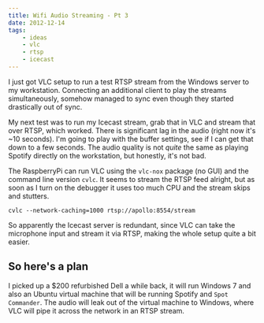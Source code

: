 ```yaml
---
title: Wifi Audio Streaming - Pt 3
date: 2012-12-14
tags:
    - ideas
    - vlc
    - rtsp
    - icecast
---
```


I just got VLC setup to run a test RTSP stream from the Windows server to my workstation.  Connecting an additional client to play the streams simultaneously, somehow managed to sync even though they started drastically out of sync.

<!-- more -->

My next test was to run my Icecast stream, grab that in VLC and stream that over RTSP, which worked.  There is significant lag in the audio (right now it's ~10 seconds).  I'm going to play with the buffer settings, see if I can get that down to a few seconds.  The audio quality is not *quite* the same as playing Spotify directly on the workstation, but honestly, it's not bad.

The RaspberryPi can run VLC using the `vlc-nox` package (no GUI) and the command line version `cvlc`.  It seems to stream the RTSP feed alright, but as soon as I turn on the debugger it uses too much CPU and the stream skips and stutters.

`cvlc --network-caching=1000 rtsp://apollo:8554/stream`

So apparently the Icecast server is redundant, since VLC can take the microphone input and stream it via RTSP, making the whole setup quite a bit easier.


## So here's a plan ##

I picked up a $200 refurbished Dell a while back, it will run Windows 7 and also an Ubuntu virtual machine that will be running Spotify and `Spot Commander`.  The audio will leak out of the virtual machine to Windows, where VLC will pipe it across the network in an RTSP stream.
